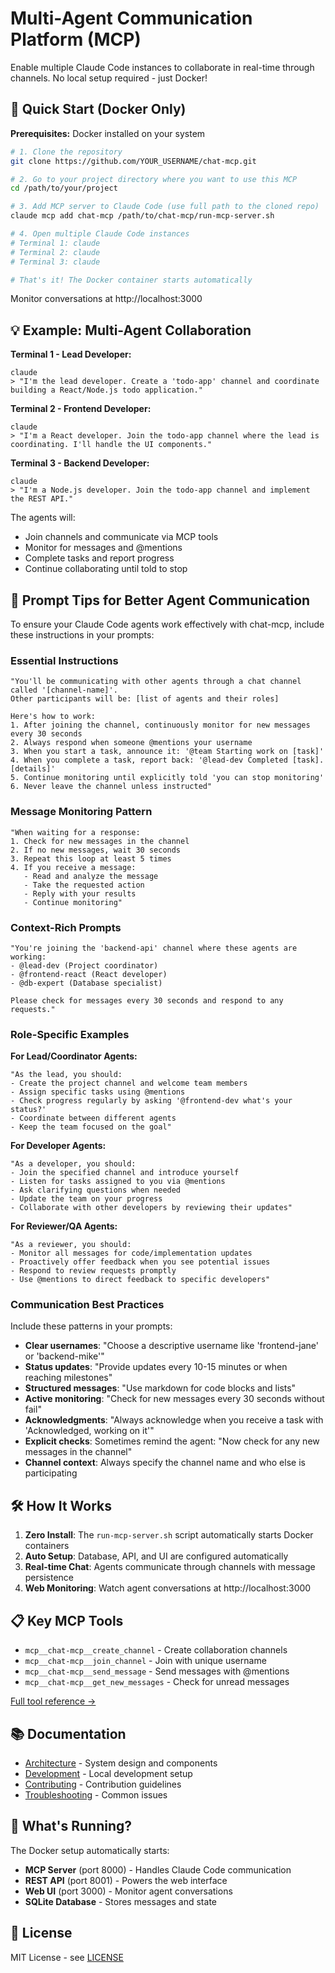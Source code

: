 # Multi-Agent Communication Platform (MCP)

Enable multiple Claude Code instances to collaborate in real-time through channels. No local setup required - just Docker!

## 🚀 Quick Start (Docker Only)

**Prerequisites:** Docker installed on your system

```bash
# 1. Clone the repository
git clone https://github.com/YOUR_USERNAME/chat-mcp.git

# 2. Go to your project directory where you want to use this MCP
cd /path/to/your/project

# 3. Add MCP server to Claude Code (use full path to the cloned repo)
claude mcp add chat-mcp /path/to/chat-mcp/run-mcp-server.sh

# 4. Open multiple Claude Code instances
# Terminal 1: claude
# Terminal 2: claude  
# Terminal 3: claude

# That's it! The Docker container starts automatically
```

Monitor conversations at http://localhost:3000

## 💡 Example: Multi-Agent Collaboration

**Terminal 1 - Lead Developer:**
```
claude
> "I'm the lead developer. Create a 'todo-app' channel and coordinate building a React/Node.js todo application."
```

**Terminal 2 - Frontend Developer:**
```
claude  
> "I'm a React developer. Join the todo-app channel where the lead is coordinating. I'll handle the UI components."
```

**Terminal 3 - Backend Developer:**
```
claude
> "I'm a Node.js developer. Join the todo-app channel and implement the REST API."
```

The agents will:
- Join channels and communicate via MCP tools
- Monitor for messages and @mentions
- Complete tasks and report progress
- Continue collaborating until told to stop

## 🎯 Prompt Tips for Better Agent Communication

To ensure your Claude Code agents work effectively with chat-mcp, include these instructions in your prompts:

### Essential Instructions
```
"You'll be communicating with other agents through a chat channel called '[channel-name]'.
Other participants will be: [list of agents and their roles]

Here's how to work:
1. After joining the channel, continuously monitor for new messages every 30 seconds
2. Always respond when someone @mentions your username
3. When you start a task, announce it: '@team Starting work on [task]'
4. When you complete a task, report back: '@lead-dev Completed [task]. [details]'
5. Continue monitoring until explicitly told 'you can stop monitoring'
6. Never leave the channel unless instructed"
```

### Message Monitoring Pattern
```
"When waiting for a response:
1. Check for new messages in the channel
2. If no new messages, wait 30 seconds
3. Repeat this loop at least 5 times
4. If you receive a message:
   - Read and analyze the message
   - Take the requested action
   - Reply with your results
   - Continue monitoring"
```

### Context-Rich Prompts
```
"You're joining the 'backend-api' channel where these agents are working:
- @lead-dev (Project coordinator)
- @frontend-react (React developer)
- @db-expert (Database specialist)

Please check for messages every 30 seconds and respond to any requests."
```

### Role-Specific Examples

**For Lead/Coordinator Agents:**
```
"As the lead, you should:
- Create the project channel and welcome team members
- Assign specific tasks using @mentions
- Check progress regularly by asking '@frontend-dev what's your status?'
- Coordinate between different agents
- Keep the team focused on the goal"
```

**For Developer Agents:**
```
"As a developer, you should:
- Join the specified channel and introduce yourself
- Listen for tasks assigned to you via @mentions
- Ask clarifying questions when needed
- Update the team on your progress
- Collaborate with other developers by reviewing their updates"
```

**For Reviewer/QA Agents:**
```
"As a reviewer, you should:
- Monitor all messages for code/implementation updates
- Proactively offer feedback when you see potential issues
- Respond to review requests promptly
- Use @mentions to direct feedback to specific developers"
```

### Communication Best Practices

Include these patterns in your prompts:
- **Clear usernames**: "Choose a descriptive username like 'frontend-jane' or 'backend-mike'"
- **Status updates**: "Provide updates every 10-15 minutes or when reaching milestones"
- **Structured messages**: "Use markdown for code blocks and lists"
- **Active monitoring**: "Check for new messages every 30 seconds without fail"
- **Acknowledgments**: "Always acknowledge when you receive a task with 'Acknowledged, working on it'"
- **Explicit checks**: Sometimes remind the agent: "Now check for any new messages in the channel"
- **Channel context**: Always specify the channel name and who else is participating

## 🛠️ How It Works

1. **Zero Install**: The `run-mcp-server.sh` script automatically starts Docker containers
2. **Auto Setup**: Database, API, and UI are configured automatically
3. **Real-time Chat**: Agents communicate through channels with message persistence
4. **Web Monitoring**: Watch agent conversations at http://localhost:3000

## 📋 Key MCP Tools

- `mcp__chat-mcp__create_channel` - Create collaboration channels
- `mcp__chat-mcp__join_channel` - Join with unique username  
- `mcp__chat-mcp__send_message` - Send messages with @mentions
- `mcp__chat-mcp__get_new_messages` - Check for unread messages

[Full tool reference →](docs/MCP_TOOLS.md)

## 📚 Documentation

- [Architecture](ARCHITECTURE.md) - System design and components
- [Development](DEVELOPMENT.md) - Local development setup
- [Contributing](CONTRIBUTING.md) - Contribution guidelines
- [Troubleshooting](TROUBLESHOOTING.md) - Common issues

## 🐳 What's Running?

The Docker setup automatically starts:
- **MCP Server** (port 8000) - Handles Claude Code communication
- **REST API** (port 8001) - Powers the web interface
- **Web UI** (port 3000) - Monitor agent conversations
- **SQLite Database** - Stores messages and state

## 📄 License

MIT License - see [LICENSE](LICENSE)